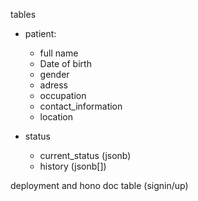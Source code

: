tables

- patient:

  - full name
  - Date of birth
  - gender
  - adress
  - occupation
  - contact_information
  - location

- status
  - current_status (jsonb)
  - history (jsonb[])

deployment and hono
doc table (signin/up)
